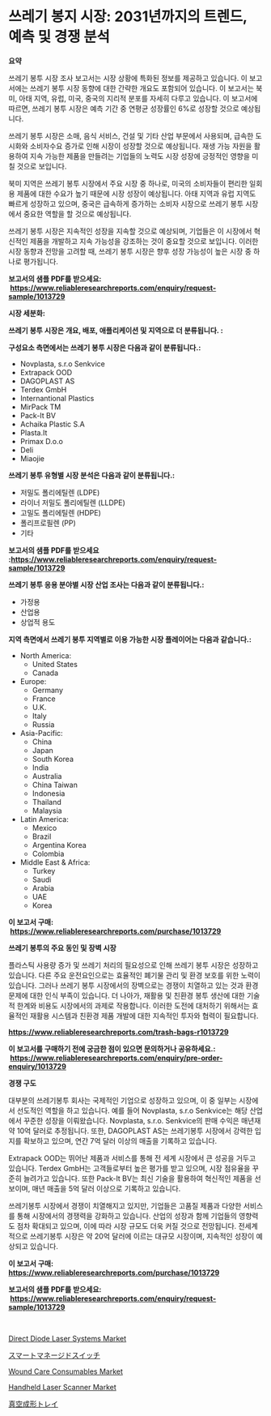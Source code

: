 <p><h1>쓰레기 봉지 시장: 2031년까지의 트렌드, 예측 및 경쟁 분석</h1></p><p><strong>요약</strong></p>
<p><p>쓰레기 봉투 시장 조사 보고서는 시장 상황에 특화된 정보를 제공하고 있습니다. 이 보고서에는 쓰레기 봉투 시장 동향에 대한 간략한 개요도 포함되어 있습니다. 이 보고서는 북미, 아태 지역, 유럽, 미국, 중국의 지리적 분포를 자세히 다루고 있습니다. 이 보고서에 따르면, 쓰레기 봉투 시장은 예측 기간 중 연평균 성장률인 6%로 성장할 것으로 예상됩니다. </p><p>쓰레기 봉투 시장은 소매, 음식 서비스, 건설 및 기타 산업 부문에서 사용되며, 급속한 도시화와 소비자수요 증가로 인해 시장이 성장할 것으로 예상됩니다. 재생 가능 자원을 활용하여 지속 가능한 제품을 만들려는 기업들의 노력도 시장 성장에 긍정적인 영향을 미칠 것으로 보입니다.</p><p>북미 지역은 쓰레기 봉투 시장에서 주요 시장 중 하나로, 미국의 소비자들이 편리한 일회용 제품에 대한 수요가 높기 때문에 시장 성장이 예상됩니다. 아태 지역과 유럽 지역도 빠르게 성장하고 있으며, 중국은 급속하게 증가하는 소비자 시장으로 쓰레기 봉투 시장에서 중요한 역할을 할 것으로 예상됩니다. </p><p>쓰레기 봉투 시장은 지속적인 성장을 지속할 것으로 예상되며, 기업들은 이 시장에서 혁신적인 제품을 개발하고 지속 가능성을 강조하는 것이 중요할 것으로 보입니다. 이러한 시장 동향과 전망을 고려할 때, 쓰레기 봉투 시장은 향후 성장 가능성이 높은 시장 중 하나로 평가됩니다.</p></p>
<p><strong>보고서의 샘플 PDF를 받으세요: &nbsp;<a href="https://www.reliableresearchreports.com/enquiry/request-sample/1013729">https://www.reliableresearchreports.com/enquiry/request-sample/1013729</a></strong></p>
<p><strong>시장 세분화:</strong></p>
<p><strong> 쓰레기 봉투 시장은 개요, 배포, 애플리케이션 및 지역으로 더 분류됩니다. :</strong></p>
<p><strong>구성요소 측면에서는 쓰레기 봉투 시장은 다음과 같이 분류됩니다.:</strong></p>
<p><ul><li>Novplasta, s.r.o Senkvice</li><li>Extrapack OOD</li><li>DAGOPLAST AS</li><li>Terdex GmbH</li><li>Internantional Plastics</li><li>MirPack TM</li><li>Pack-It BV</li><li>Achaika Plastic S.A</li><li>Plasta.It</li><li>Primax D.o.o</li><li>Deli</li><li>Miaojie</li></ul></p>
<p><strong> 쓰레기 봉투 유형별 시장 분석은 다음과 같이 분류됩니다.:</strong></p>
<p><ul><li>저밀도 폴리에틸렌 (LDPE)</li><li>라이너 저밀도 폴리에틸렌 (LLDPE)</li><li>고밀도 폴리에틸렌 (HDPE)</li><li>폴리프로필렌 (PP)</li><li>기타</li></ul></p>
<p><strong>보고서의 샘플 PDF를 받으세요 :<a href="https://www.reliableresearchreports.com/enquiry/request-sample/1013729">https://www.reliableresearchreports.com/enquiry/request-sample/1013729</a></strong></p>
<p><strong> 쓰레기 봉투 응용 분야별 시장 산업 조사는 다음과 같이 분류됩니다.:</strong></p>
<p><ul><li>가정용</li><li>산업용</li><li>상업적 용도</li></ul></p>
<p><strong>지역 측면에서 쓰레기 봉투 지역별로 이용 가능한 시장 플레이어는 다음과 같습니다.:</strong></p>
<p><ul>
    <li>
        North America:
        <ul>
            <li>United States</li>
            <li>Canada</li>
        </ul>
    </li>
    <li>
        Europe:
        <ul>
            <li>Germany</li>
            <li>France</li>
            <li>U.K.</li>
            <li>Italy</li>
            <li>Russia</li>
        </ul>
    </li>
    <li>
        Asia-Pacific:
        <ul>
            <li>China</li>
            <li>Japan</li>
            <li>South Korea</li>
            <li>India</li>
            <li>Australia</li>
            <li>China Taiwan</li>
            <li>Indonesia</li>
            <li>Thailand</li>
            <li>Malaysia</li>
        </ul>
    </li>
    <li>
        Latin America:
        <ul>
            <li>Mexico</li>
            <li>Brazil</li>
            <li>Argentina Korea</li>
            <li>Colombia</li>
        </ul>
    </li>
    <li>
        Middle East & Africa:
        <ul>
            <li>Turkey</li>
            <li>Saudi</li>
            <li>Arabia</li>
            <li>UAE</li>
            <li>Korea</li>
        </ul>
    </li>
    </ul></p>
<p><strong>이 보고서 구매: &nbsp;<a href="https://www.reliableresearchreports.com/purchase/1013729">https://www.reliableresearchreports.com/purchase/1013729</a></strong></p>
<p><strong>쓰레기 봉투의 주요 동인 및 장벽 시장</strong></p>
<p><p>플라스틱 사용량 증가 및 쓰레기 처리의 필요성으로 인해 쓰레기 봉투 시장은 성장하고 있습니다. 다른 주요 운전요인으로는 효율적인 폐기물 관리 및 환경 보호를 위한 노력이 있습니다. 그러나 쓰레기 봉투 시장에서의 장벽으로는 경쟁이 치열하고 있는 것과 환경 문제에 대한 인식 부족이 있습니다. 더 나아가, 재활용 및 친환경 봉투 생산에 대한 기술적 한계와 비용도 시장에서의 과제로 작용합니다. 이러한 도전에 대처하기 위해서는 효율적인 재활용 시스템과 친환경 제품 개발에 대한 지속적인 투자와 협력이 필요합니다.</p></p>
<p><strong><a href="https://www.reliableresearchreports.com/trash-bags-r1013729">https://www.reliableresearchreports.com/trash-bags-r1013729</a></strong></p>
<p><strong>이 보고서를 구매하기 전에 궁금한 점이 있으면 문의하거나 공유하세요.: &nbsp;<a href="https://www.reliableresearchreports.com/enquiry/pre-order-enquiry/1013729">https://www.reliableresearchreports.com/enquiry/pre-order-enquiry/1013729</a></strong></p>
<p><strong>경쟁 구도</strong></p>
<p><p>대부분의 쓰레기봉투 회사는 국제적인 기업으로 성장하고 있으며, 이 중 일부는 시장에서 선도적인 역할을 하고 있습니다. 예를 들어 Novplasta, s.r.o Senkvice는 해당 산업에서 꾸준한 성장을 이뤄왔습니다. Novplasta, s.r.o. Senkvice의 판매 수익은 매년재 약 10억 달러로 추정됩니다. 또한, DAGOPLAST AS는 쓰레기봉투 시장에서 강력한 입지를 확보하고 있으며, 연간 7억 달러 이상의 매출을 기록하고 있습니다.</p><p>Extrapack OOD는 뛰어난 제품과 서비스를 통해 전 세계 시장에서 큰 성공을 거두고 있습니다. Terdex GmbH는 고객들로부터 높은 평가를 받고 있으며, 시장 점유율을 꾸준히 늘려가고 있습니다. 또한 Pack-It BV는 최신 기술을 활용하여 혁신적인 제품을 선보이며, 매년 매출을 5억 달러 이상으로 기록하고 있습니다.</p><p>쓰레기봉투 시장에서 경쟁이 치열해지고 있지만, 기업들은 고품질 제품과 다양한 서비스를 통해 시장에서의 경쟁력을 강화하고 있습니다. 산업의 성장과 함께 기업들의 영향력도 점차 확대되고 있으며, 이에 따라 시장 규모도 더욱 커질 것으로 전망됩니다. 전세계적으로 쓰레기봉투 시장은 약 20억 달러에 이르는 대규모 시장이며, 지속적인 성장이 예상되고 있습니다.</p></p>
<p><strong>이 보고서 구매: &nbsp; <a href="https://www.reliableresearchreports.com/purchase/1013729">https://www.reliableresearchreports.com/purchase/1013729</a></strong></p>
<p><strong>보고서의 샘플 PDF를 받으세요: &nbsp;<a href="https://www.reliableresearchreports.com/enquiry/request-sample/1013729">https://www.reliableresearchreports.com/enquiry/request-sample/1013729</a></strong><strong></strong></p>
<p>&nbsp;</p>
<p><p><a href="https://fuschia-pecorino-a6d.notion.site/Direct-Diode-Laser-Systems-Market-Comprehensive-Assessment-by-Type-Application-and-Geography-c9dddf5b4ab64425a8f294306d7ce3ac">Direct Diode Laser Systems Market</a></p><p><a href="https://medium.com/@awicka/%E3%82%B9%E3%83%9E%E3%83%BC%E3%83%88%E7%AE%A1%E7%90%86%E3%82%B9%E3%82%A4%E3%83%83%E3%83%81%E5%B8%82%E5%A0%B4%E5%B1%95%E6%9C%9B-%E6%A5%AD%E7%95%8C%E6%A6%82%E8%A6%81%E3%81%A8%E4%BA%88%E6%B8%AC-2024%E5%B9%B4%E3%81%8B%E3%82%892031%E5%B9%B4-94d58ab78eb7">スマートマネージドスイッチ</a></p><p><a href="https://github.com/PeterParrish5/Market-Research-Report-List-4/blob/main/wound-care-consumables-market.md">Wound Care Consumables Market</a></p><p><a href="https://view.publitas.com/reportprime-1/handheld-laser-scanner-market-size-cagr-trends-2024-2030/">Handheld Laser Scanner Market</a></p><p><a href="https://medium.com/@pollynsatcherayted345/%E7%9C%9F%E7%A9%BA%E6%88%90%E5%BD%A2%E3%83%88%E3%83%AC%E3%83%BC%E3%81%AE%E5%B8%82%E5%A0%B4%E5%88%86%E6%9E%90%E3%81%8A%E3%82%88%E3%81%B32024%E5%B9%B4%E3%81%8B%E3%82%892031%E5%B9%B4%E3%81%BE%E3%81%A7%E3%81%AE%E4%BA%88%E6%B8%AC%E3%82%B5%E3%82%A4%E3%82%BA-2ad9099092a8">真空成形トレイ</a></p></p>